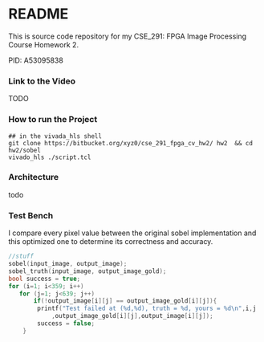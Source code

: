 # README #

This is source code repository for my CSE_291: FPGA Image Processing Course Homework 2. 

PID: A53095838


### Link to the Video

TODO


### How to run the Project

```shell
## in the vivada_hls shell
git clone https://bitbucket.org/xyz0/cse_291_fpga_cv_hw2/ hw2  && cd hw2/sobel
vivado_hls ./script.tcl
```

### Architecture

todo



### Test Bench

I compare every pixel value between the original sobel implementation and this optimized one to determine its correctness and accuracy.

```c++
//stuff
sobel(input_image, output_image);
sobel_truth(input_image, output_image_gold);
bool success = true;
for (i=1; i<359; i++)
   for (j=1; j<639; j++)
       if(!output_image[i][j] == output_image_gold[i][j]){
	    printf("Test failed at (%d,%d), truth = %d, yours = %d\n",i,j
			,output_image_gold[i][j],output_image[i][j]);
	    success = false;
	}
```
